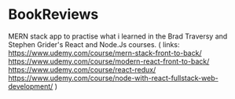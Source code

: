 # BookReviews

MERN stack app to practise what i learned in the Brad Traversy and Stephen Grider's React and Node.Js courses. 
(
links: 
https://www.udemy.com/course/mern-stack-front-to-back/
https://www.udemy.com/course/modern-react-front-to-back/
https://www.udemy.com/course/react-redux/
https://www.udemy.com/course/node-with-react-fullstack-web-development/
)
